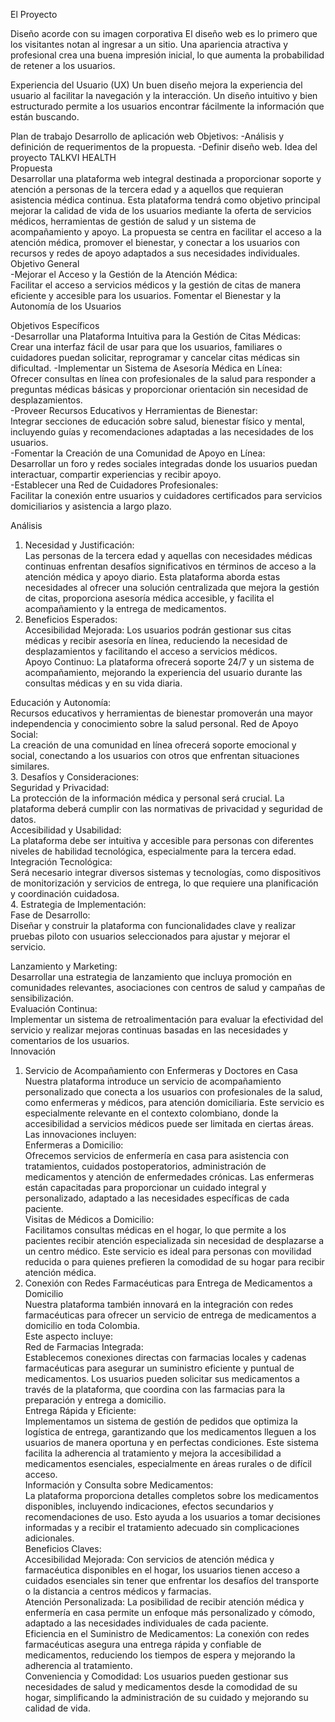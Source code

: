 El Proyecto

Diseño acorde con su imagen corporativa
El diseño web es lo primero que los visitantes notan al ingresar a un sitio. Una apariencia atractiva y profesional crea una buena impresión inicial, lo que aumenta la probabilidad de retener a los usuarios.

Experiencia del Usuario (UX)
Un buen diseño mejora la experiencia del usuario al facilitar la navegación y la interacción. Un diseño intuitivo y bien estructurado permite a los usuarios encontrar fácilmente la información que están buscando.

Plan de trabajo
Desarrollo de aplicación web
Objetivos:
-Análisis y definición de requerimentos de la propuesta.
-Definir diseño web.
Idea del proyecto TALKVI HEALTH  
Propuesta  
Desarrollar una plataforma web integral destinada a proporcionar soporte y atención a personas de la tercera edad y a aquellos que requieran asistencia médica continua. Esta plataforma tendrá como objetivo principal mejorar la calidad de vida de los usuarios mediante la oferta de servicios médicos, herramientas de gestión de salud y un sistema de acompañamiento y apoyo. La propuesta se centra en facilitar el acceso a la atención médica, promover el bienestar, y conectar a los usuarios con recursos y redes de apoyo adaptados a sus necesidades individuales.  
Objetivo General  
-Mejorar el Acceso y la Gestión de la Atención Médica:  
Facilitar el acceso a servicios médicos y la gestión de citas de manera eficiente y accesible para los usuarios. Fomentar el Bienestar y la Autonomía de los Usuarios

Objetivos Específicos  
-Desarrollar una Plataforma Intuitiva para la Gestión de Citas Médicas:  
Crear una interfaz fácil de usar para que los usuarios, familiares o cuidadores puedan solicitar, reprogramar y cancelar citas médicas sin dificultad. 
-Implementar un Sistema de Asesoría Médica en Línea:  
Ofrecer consultas en línea con profesionales de la salud para responder a preguntas médicas básicas y proporcionar orientación sin necesidad de desplazamientos.  
-Proveer Recursos Educativos y Herramientas de Bienestar:  
Integrar secciones de educación sobre salud, bienestar físico y mental, incluyendo guías y recomendaciones adaptadas a las necesidades de los usuarios.  
-Fomentar la Creación de una Comunidad de Apoyo en Línea:  
Desarrollar un foro y redes sociales integradas donde los usuarios puedan interactuar, compartir experiencias y recibir apoyo.  
-Establecer una Red de Cuidadores Profesionales:  
Facilitar la conexión entre usuarios y cuidadores certificados para servicios domiciliarios y asistencia a largo plazo.  

Análisis  
1. Necesidad y Justificación:  
Las personas de la tercera edad y aquellas con necesidades médicas continuas enfrentan desafíos significativos en términos de acceso a la atención médica y apoyo diario. Esta plataforma aborda estas necesidades al ofrecer una solución centralizada que mejora la gestión de citas, proporciona asesoría médica accesible, y facilita el acompañamiento y la entrega de medicamentos.  
2. Beneficios Esperados:  
Accesibilidad Mejorada: Los usuarios podrán gestionar sus citas médicas y recibir asesoría en línea, reduciendo la necesidad de desplazamientos y facilitando el acceso a servicios médicos.  
Apoyo Continuo: La plataforma ofrecerá soporte 24/7 y un sistema de acompañamiento, mejorando la experiencia del usuario durante las consultas médicas y en su vida diaria.

Educación y Autonomía:  
Recursos educativos y herramientas de bienestar promoverán una mayor independencia y conocimiento sobre la salud personal. Red de Apoyo Social:  
La creación de una comunidad en línea ofrecerá soporte emocional y social, conectando a los usuarios con otros que enfrentan situaciones similares.  
3. Desafíos y Consideraciones:  
Seguridad y Privacidad:  
La protección de la información médica y personal será crucial. La plataforma deberá cumplir con las normativas de privacidad y seguridad de datos.  
Accesibilidad y Usabilidad:  
La plataforma debe ser intuitiva y accesible para personas con diferentes niveles de habilidad tecnológica, especialmente para la tercera edad.  
Integración Tecnológica:  
Será necesario integrar diversos sistemas y tecnologías, como dispositivos de monitorización y servicios de entrega, lo que requiere una planificación y coordinación cuidadosa.  
4. Estrategia de Implementación:  
Fase de Desarrollo:  
Diseñar y construir la plataforma con funcionalidades clave y realizar pruebas piloto con usuarios seleccionados para ajustar y mejorar el servicio.

Lanzamiento y Marketing:  
Desarrollar una estrategia de lanzamiento que incluya promoción en comunidades relevantes, asociaciones con centros de salud y campañas de sensibilización.  
Evaluación Continua:  
Implementar un sistema de retroalimentación para evaluar la efectividad del servicio y realizar mejoras continuas basadas en las necesidades y comentarios de los usuarios.  
Innovación  
1. Servicio de Acompañamiento con Enfermeras y Doctores en Casa  
Nuestra plataforma introduce un servicio de acompañamiento personalizado que conecta a los usuarios con profesionales de la salud, como enfermeras y médicos, para atención domiciliaria. Este servicio es especialmente relevante en el contexto colombiano, donde la accesibilidad a servicios médicos puede ser limitada en ciertas áreas.  
Las innovaciones incluyen:  
Enfermeras a Domicilio:  
Ofrecemos servicios de enfermería en casa para asistencia con tratamientos, cuidados postoperatorios, administración de medicamentos y atención de enfermedades crónicas. Las enfermeras están capacitadas para proporcionar un cuidado integral y personalizado, adaptado a las necesidades específicas de cada paciente.  
Visitas de Médicos a Domicilio:  
Facilitamos consultas médicas en el hogar, lo que permite a los pacientes recibir atención especializada sin necesidad de desplazarse a un centro médico.
Este servicio es ideal para personas con movilidad reducida o para quienes prefieren la comodidad de su hogar para recibir atención médica.  
2. Conexión con Redes Farmacéuticas para Entrega de Medicamentos a Domicilio  
Nuestra plataforma también innovará en la integración con redes farmacéuticas para ofrecer un servicio de entrega de medicamentos a domicilio en toda Colombia.  
Este aspecto incluye:  
Red de Farmacias Integrada:  
Establecemos conexiones directas con farmacias locales y cadenas farmacéuticas para asegurar un suministro eficiente y puntual de medicamentos. Los usuarios pueden solicitar sus medicamentos a través de la plataforma, que coordina con las farmacias para la preparación y entrega a domicilio.  
Entrega Rápida y Eficiente:  
Implementamos un sistema de gestión de pedidos que optimiza la logística de entrega, garantizando que los medicamentos lleguen a los usuarios de manera oportuna y en perfectas condiciones.
Este sistema facilita la adherencia al tratamiento y mejora la accesibilidad a medicamentos esenciales, especialmente en áreas rurales o de difícil acceso.  
Información y Consulta sobre Medicamentos:  
La plataforma proporciona detalles completos sobre los medicamentos disponibles, incluyendo indicaciones, efectos secundarios y recomendaciones de uso. Esto ayuda a los usuarios a tomar decisiones informadas y a recibir el tratamiento adecuado sin complicaciones adicionales.  
Beneficios Claves:  
Accesibilidad Mejorada: Con servicios de atención médica y farmacéutica disponibles en el hogar, los usuarios tienen acceso a cuidados esenciales sin tener que enfrentar los desafíos del transporte o la distancia a centros médicos y farmacias.  
Atención Personalizada: La posibilidad de recibir atención médica y enfermería en casa permite un enfoque más personalizado y cómodo, adaptado a las necesidades individuales de cada paciente.  
Eficiencia en el Suministro de Medicamentos: La conexión con redes farmacéuticas asegura una entrega rápida y confiable de medicamentos, reduciendo los tiempos de espera y mejorando la adherencia al tratamiento.  
Conveniencia y Comodidad: Los usuarios pueden gestionar sus necesidades de salud y medicamentos desde la comodidad de su hogar, simplificando la administración de su cuidado y mejorando su calidad de vida.
